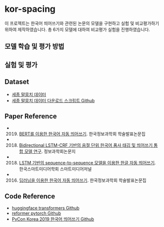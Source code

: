 # kor-spacing
이 프로젝트는 한국어 띄어쓰기와 관련된 논문의 모델을 구현하고 실험 및 비교평가하기 위하여 제작하였습니다. 총 6가지 모델에 대하여 비교평가 실험을 진행하였습니다.



## 모델 학습 및 평가 방법



## 실험 및 평가




## Dataset
- [세종 말뭉치 데이터](https://ithub.korean.go.kr/user/guide/corpus/guide1.do)
- [세종 말뭉치 데이터 다운로드 스크립트 Github](https://github.com/coolengineer/sejong-corpus)

## Paper Reference
- 2019. [BERT를 이용한 한국어 자동 띄어쓰기](http://www.dbpia.co.kr/pdf/pdfView.do?nodeId=NODE09301592&mark=0&useDate=&bookmarkCnt=2&ipRange=N&language=ko_KR). 한국정보과학회 학술발표논문집
- 2018. [Bidirectional LSTM-CRF 기반의 음절 단위 한국어 품사 태깅 및 띄어쓰기 통합 모델 연구](http://kiise.or.kr/e_journal/2018/8/JOK/pdf/06.pdf). 정보과학회논문지
- 2018. [LSTM 기반의 sequence-to-sequence 모델을 이용한 한글 자동 띄어쓰기](https://www.koreascience.or.kr/article/JAKO201810866006252.page). 한국스마트미디어학회 스마트미디어저널
- 2016. [딥러닝을 이용한 한국어 자동 띄어쓰기](https://www.dbpia.co.kr/pdf/pdfView.do?nodeId=NODE07017628&mark=0&useDate=&bookmarkCnt=1&ipRange=N&language=ko_KR). 한국정보과학회 학술발표논문집

## Code Reference
- [huggingface transformers Github](https://github.com/huggingface/transformers)
- [reformer pytorch Github](https://github.com/lucidrains/reformer-pytorch)
- [PyCon Korea 2019 한국어 띄어쓰기 Github](https://github.com/Taekyoon/takos-alpha)
